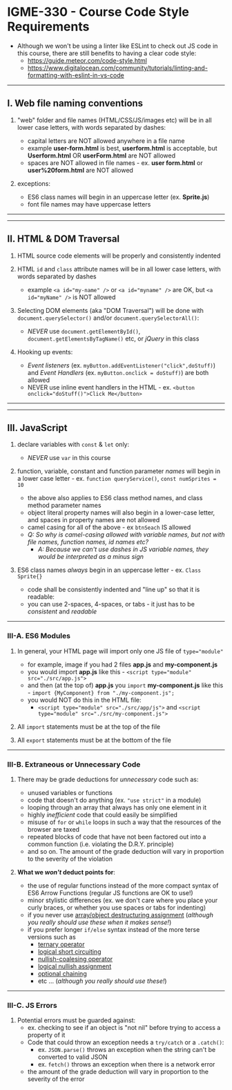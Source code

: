 # IGME-330 - Course Code Style Requirements

- Although we won't be using a linter like ESLint to check out JS code in this course, there are still benefits to having a clear code style:
  - https://guide.meteor.com/code-style.html
  - https://www.digitalocean.com/community/tutorials/linting-and-formatting-with-eslint-in-vs-code

<hr>

## I. Web file naming conventions

1) "web" folder and file names (HTML/CSS/JS/images etc) will be in all lower case letters, with words separated by dashes:
    - capital letters are NOT allowed anywhere in a file name
    - example **user-form.html** is best, **userform.html** is acceptable, but **Userform.html** OR **userForm.html** are NOT allowed
    - spaces are NOT allowed in file names - ex. **user form.html** or **user%20form.html** are NOT allowed

2) exceptions:
      - ES6 class names will begin in an uppercase letter (ex. **Sprite.js**)
      - font file names may have uppercase letters
    
<hr><hr>

## II. HTML & DOM Traversal

1) HTML source code elements will be properly and consistently indented

2) HTML `id` and `class` attribute names will be in all lower case letters, with words separated by dashes
    - example `<a id="my-name" />` or `<a id="myname" />` are OK, but `<a id="myName" />` is NOT allowed

3) Selecting DOM elements (aka "DOM Traversal") will be done with `document.querySelector()` and/or `document.querySelectorAll()`:
    - *NEVER* use `document.getElementById()`, `document.getElementsByTagName()` etc, or *jQuery* in this class

4) Hooking up events:
    - *Event listeners* (ex. `myButton.addEventListener("click",doStuff)`) and *Event Handlers* (ex. `myButton.onclick = doStuff)`) are both allowed
    - NEVER use inline event handlers in the HTML - ex. `<button onclick="doStuff()">Click Me</button>`

<hr><hr>

## III. JavaScript

1) declare variables with `const` & `let` only:
    - *NEVER* use `var` in this course

2) function, variable, constant and function parameter *names* will begin in a lower case letter - ex. `function queryService()`, `const numSprites = 10`
    - the above also applies to ES6 class method names, and class method parameter names
    - object literal property names will also begin in a lower-case letter, and spaces in property names are not allowed
    - camel casing for all of the above - ex `btnSeach` IS allowed
    - *Q: So why is camel-casing allowed with variable names, but not with file names, function names, id names etc?*
      - *A: Because we can't use dashes in JS variable names, they would be interpreted as a minus sign*

3) ES6 class names *always* begin in an uppercase letter - ex. `Class Sprite{}`
    - code shall be consistently indented and "line up" so that it is readable:
    - you can use 2-spaces, 4-spaces, or tabs - it just has to be  *consistent* and *readable*

<hr>

### III-A. ES6 Modules

1)  In general, your HTML page will import only one JS file of `type="module"`
    - for example, image if you had 2 files **app.js** and **my-component.js**
    - you would import **app.js** like this -  `<script type="module" src="./src/app.js">`
    - and then (at the top of) **app.js** you `import` **my-component.js** like this - `import {MyComponent} from "./my-component.js";`
    - you would NOT do this in the HTML file:
      - `<script type="module" src="./src/app/js">` and `<script type="module" src="./src/my-component.js">`

2) All `import` statements must be at the top of the file

3) All `export` statements must be at the bottom of the file

<hr>

### III-B. Extraneous or Unnecessary Code

1) There may be grade deductions for *unnecessary* code such as:
    - unused variables or functions
    - code that doesn't do anything (ex. `"use strict"` in a module)
    - looping through an array that always has only one element in it
    - highly *inefficient* code that could easily be simplified
    - misuse of `for` or `while` loops in such a way that the resources of the browser are taxed
    - repeated blocks of code that have not been factored out into a common function (i.e. violating the D.R.Y. principle)
    - and so on. The amount of the grade deduction will vary in proportion to the severity of the violation

2) **What we *won't* deduct points for**:
    - the use of regular functions instead of the more compact syntax of ES6 Arrow Functions (regular JS functions are OK to use!)
    - minor stylistic differences (ex. we don't care where you place your curly braces, or whether you use spaces or tabs for indenting)
    - if you never use [array/object destructuring assignment](https://developer.mozilla.org/en-US/docs/Web/JavaScript/Reference/Operators/Destructuring_assignment) (*although you really should use these when it makes sense!*)
    - if you prefer longer `if/else` syntax instead of the more terse versions such as 
      - [ternary operator](https://developer.mozilla.org/en-US/docs/Web/JavaScript/Reference/Operators/Conditional_Operator)
      - [logical short circuiting](https://codeburst.io/javascript-what-is-short-circuit-evaluation-ff22b2f5608c?gi=523775959546)
      - [nullish-coalesing operator](https://developer.mozilla.org/en-US/docs/Web/JavaScript/Reference/Operators/Nullish_coalescing_operator)
      - [logical nullish assignment](https://developer.mozilla.org/en-US/docs/Web/JavaScript/Reference/Operators/Logical_nullish_assignment)
      - [optional chaining](https://developer.mozilla.org/en-US/docs/Web/JavaScript/Reference/Operators/Optional_chaining)
      - etc ... (*although you really should use these!*)

<hr>

### III-C. JS Errors

1) Potential errors must be guarded against:
    - ex. checking to see if an object is "not nil" before trying to access a property of it
    - Code that could throw an exception needs a `try/catch` or a `.catch()`:
      - ex. `JSON.parse()` throws an exception when the string can't be converted to valid JSON
      - ex. `fetch()` throws an exception when there is a network error
    - the amount of the grade deduction will vary in proportion to the severity of the error
